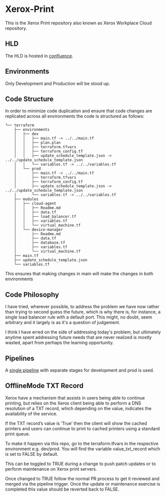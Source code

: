 # Xerox-Print

This is the Xerox Print repository also known as Xerox Workplace Cloud repository.

## HLD

The HLD is hosted in [confluence](https://dsdmoj.atlassian.net/wiki/spaces/PTTPWIK/pages/3754918031/Xerox+Workplace+Cloud+-+DOM1+Print+Re-compete).

## Environments

Only Development and Production will be stood up.

## Code Structure

In order to minimize code duplication and ensure that code changes are replicated across all environments the code is structured as follows:

```
└── terraform
    ├── environments
    │   ├── dev
    │   │   ├── main.tf -> ../../main.tf
    │   │   ├── plan.plan
    │   │   ├── terraform.tfvars
    │   │   ├── terraform_config.tf
    │   │   ├── update_schedule_template.json -> ../../update_schedule_template.json
    │   │   └── variables.tf -> ../../variables.tf
    │   └── prod
    │       ├── main.tf -> ../../main.tf
    │       ├── terraform.tfvars
    │       ├── terraform_config.tf
    │       ├── update_schedule_template.json -> ../../update_schedule_template.json
    │       └── variables.tf -> ../../variables.tf
    ├── modules
    │   ├── cloud-agent
    │   │   ├── Readme.md
    │   │   ├── data.tf
    │   │   ├── load_balancer.tf
    │   │   ├── variables.tf
    │   │   └── virtual_machine.tf
    │   └── device-manager
    │       ├── Readme.md
    │       ├── data.tf
    │       ├── database.tf
    │       ├── variables.tf
    │       └── virtual_machine.tf
    ├── main.tf
    ├── update_schedule_template.json
    └── variables.tf
```

This ensures that making changes in main will make the changes in both environments

## Code Philosophy

I have tried, wherever possible, to address the problem we have now rather than trying to second guess the future, which is why there is, for instance, a single load balancer rule with a default port. This might, no doubt, seem arbitrary and it largely is as it's a question of judgement.

I think I have erred on the side of addressing today's problem, but ultimately anytime spent addressing future needs that are never realized is mostly wasted, apart from perhaps the learning opportunity.

## Pipelines

A [single pipeline](pipelines/deploy-xwc-app.yml) with separate stages for development and prod is used.

## OfflineMode TXT Record

Xerox have a mechanism that assists in users being able to continue printing, but relies on the Xerox client being able to perform a DNS resolution of a TXT record, which depending on the value, indicates the availability of the service.

If the TXT record’s value is ‘True’ then the client will show the cached printers and users can continue to print to cached printers using a standard print queue.

To make it happen via this repo, go to the terraform.tfvars in the respective environment e.g. dev/prod. You will find the variable value_txt_record which is set to FALSE by default.

This can be toggled to TRUE during a change to push patch updates or to perform maintenance on Xerox print servers.

Once changed to TRUE follow the normal PR process to get it reviewed and merged via the pipeline trigger. Once the update or maintenance exercise is completed this value should be reverted back to FALSE.

